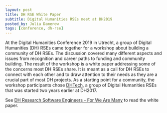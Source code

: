```yaml
---
layout: post
title: DH RSE White Paper
subtitle: Digital Humanities RSEs meet at DH2019
posted_by: Julia Damerow
tags: [conference, dh-rse]
---
```


At the Digital Humanities Conference 2019 in Utrecht, a group of Digital Humanities (DH) RSEs came together for a workshop about building a community of DH RSEs. The discussion covered many different aspects and issues from recognition and career paths to funding and community building. The result of the workshop is a white paper addressing some of the concerns most DH RSEs share. It is meant as a call for DH RSEs to connect with each other and to draw attention to their needs as they are a crucial part of most DH projects. As a starting point for a community, the workshop participants chose [DHTech](https://dh-tech.github.io/), a group of Digital Humanities RSEs that was started two years earlier at DH2017.

See [DH Research Software Engineers - For We Are Many](https://dh-tech.github.io/dhrse-whitepaper/) to read the white paper.
